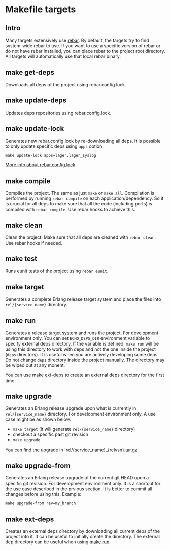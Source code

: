 # Makefile targets

## Intro

Many targets extensively use [rebar](https://github.com/rebar/rebar).
By default, the targets try to find system-wide rebar to use. If you
want to use a specific version of rebar or do not have rebar installed,
you can place rebar to the project root directory. All targets will
automatically use that local rebar binary.

## make get-deps

Downloads all deps of the project using rebar.config.lock.

## make update-deps

Updates deps repositories using rebar.config.lock.

## make update-lock

Generates new rebar.config.lock by re-downloading all deps. It is possible
to only update specific deps using `apps` option:

    make update-lock apps=lager,lager_syslog

[More info about rebar.config.lock]()

## make compile

Compiles the project. The same as just `make` or `make all`. Compilation is
performed by running `rebar compile` on each application/dependency.
So it is crucial for all deps to make sure that all the code (including ports)
is compiled with `rebar compile`. Use rebar hooks to achieve this.

## make clean

Clean the project. Make sure that all deps are cleaned with `rebar clean`.
Use rebar hooks if needed.

## make test

Runs eunit tests of the project using `rebar eunit`.

## make target

Generates a complete Erlang release target system and place the files
into `rel/{service_name}` directory.

## make run

Generates a release target system and runs the project.
For development environment only.
You can set `ECHO_DEPS_DIR` environment variable to specify external deps
directory. If the variable is defined, `make run` will be using this directory
to work with deps and not the one inside the project (`deps` directory).
It is useful when you are actively developing some deps. Do not change
`deps` directory inside the project manually. The directory may be wiped out
at any monent.

You can use [make ext-deps](#make-ext-deps) to create an external deps
directory for the first time.

## make upgrade

Generates an Erlang release upgrade upon what is currently in
`rel/{service_name}` directory. For development environment only.
A use case might be as shown below:
 * `make target` (it will generate `rel/{service_name}` directory)
 * checkout a specific past git revision
 * `make upgrade`

You can find the upgrade in `rel/{service_name}_{relvsn}.tar.gz

## make upgrade-from

Generates an Erlang release upgrade of the current git HEAD upon a specific
git revision. For development environment only. It is a shortcut for
the use case described in the prvious section. It is better to commit all
changes before using this. Example:

    make upgrade-from rev=my_branch

## make ext-deps

Creates an external deps directory by downloading all current deps of
the project into it. It can be useful to initially create the directory.
The external dep directory can be useful when using [make run](#make-run).
